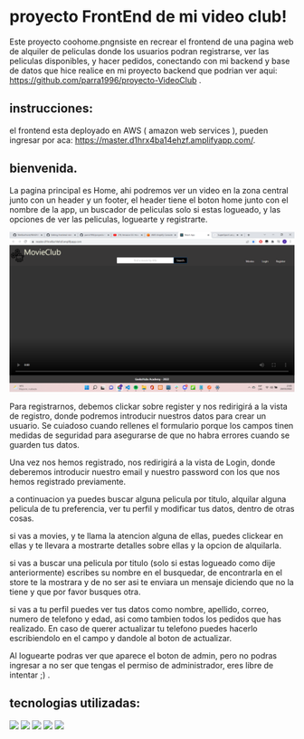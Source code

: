 # proyecto FrontEnd de mi video club! 

Este proyecto coohome.pngnsiste en recrear el frontend de una pagina web de alquiler de peliculas donde los usuarios podran registrarse, ver las peliculas disponibles, y hacer pedidos, conectando con mi backend y base de datos que hice realice en mi proyecto backend que podrian ver aqui: https://github.com/parra1996/proyecto-VideoClub .

## instrucciones: 

el frontend esta deployado en AWS ( amazon web services ), pueden ingresar por aca: https://master.d1hrx4ba14ehzf.amplifyapp.com/.

## bienvenida.

La pagina principal es Home, ahi podremos ver un video en la zona central junto con un header y un footer, el header tiene el boton home junto con el nombre de la app, un buscador de peliculas solo si estas logueado, y las opciones de ver las peliculas, loguearte y registrarte.

![](src/img/homee2.png)

Para registrarnos, debemos clickar sobre register y nos redirigirá a la vista de registro, donde podremos introducir nuestros datos para crear un usuario. Se cuiadoso cuando rellenes el formulario porque los campos tinen medidas de seguridad para asegurarse de que no habra errores cuando se guarden tus datos.

Una vez nos hemos registrado, nos redirigirá a la vista de Login, donde deberemos introducir nuestro email y nuestro password con los que nos hemos registrado previamente.

a continuacion ya puedes buscar alguna pelicula por titulo, alquilar alguna pelicula de tu preferencia, ver tu perfil y modificar tus datos, dentro de otras cosas.

si vas a movies, y te llama la atencion alguna de ellas, puedes clickear en ellas y te llevara a mostrarte detalles sobre ellas y la opcion de alquilarla.

si vas a buscar una pelicula por titulo (solo si estas logueado como dije anteriormente) escribes su nombre en el busquedar, de encontrarla en el store te la mostrara y de no ser asi te enviara un mensaje diciendo que no la tiene y que por favor busques otra.

si vas a tu perfil puedes ver tus datos como nombre, apellido, correo, numero de telefono y edad, asi como tambien todos los pedidos que has realizado. En caso de querer actualizar tu telefono puedes hacerlo escribiendolo en el campo y dandole al boton de actualizar.

Al loguearte podras ver que aparece el boton de admin, pero no podras ingresar a no ser que tengas el permiso de administrador, eres libre de intentar ;) .

## tecnologias utilizadas:

![](img/axios.png)    ![](img/node%20express.png)   ![](img/bcrypt.png)   ![](img/sql.png)   ![](img/jwtAuth.png)




